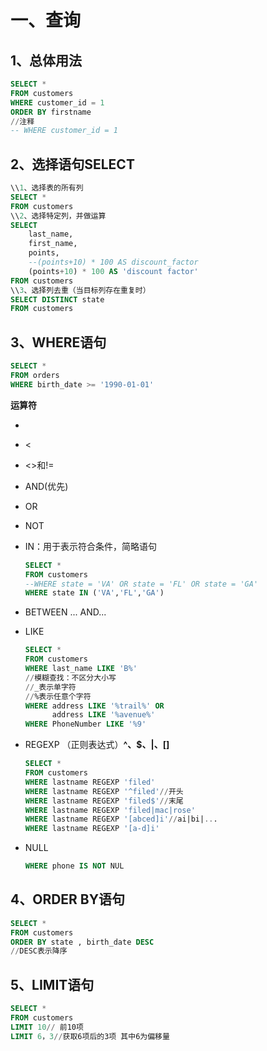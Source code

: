 # 一、查询

## 1、总体用法

```sql
SELECT *
FROM customers
WHERE customer_id = 1
ORDER BY firstname
//注释
-- WHERE customer_id = 1
```

## 2、选择语句SELECT

```sql
\\1、选择表的所有列
SELECT *
FROM customers
\\2、选择特定列，并做运算
SELECT 
    last_name,
    first_name, 
    points,
    --(points+10) * 100 AS discount_factor
    (points+10) * 100 AS 'discount factor'
FROM customers
\\3、选择列去重（当目标列存在重复时）
SELECT DISTINCT state
FROM customers
```

## 3、WHERE语句

```sql
SELECT *
FROM orders
WHERE birth_date >= '1990-01-01'
```

**运算符**

- > 

- <

- <>和!=

- AND(优先)

- OR

- NOT

- IN：用于表示符合条件，简略语句
  
  ```sql
  SELECT *
  FROM customers
  --WHERE state = 'VA' OR state = 'FL' OR state = 'GA'
  WHERE state IN ('VA','FL','GA')
  ```

- BETWEEN ... AND...

- LIKE
  
  ```sql
  SELECT *
  FROM customers
  WHERE last_name LIKE 'B%'
  //模糊查找：不区分大小写
  //_表示单字符
  //%表示任意个字符
  WHERE address LIKE '%trail%' OR
        address LIKE '%avenue%'
  WHERE PhoneNumber LIKE '%9'
  ```

- REGEXP （正则表达式）**^、$、|、[]**
  
  ```sql
  SELECT *
  FROM customers
  WHERE lastname REGEXP 'filed'
  WHERE lastname REGEXP '^filed'//开头
  WHERE lastname REGEXP 'filed$'//末尾
  WHERE lastname REGEXP 'filed|mac|rose'
  WHERE lastname REGEXP '[abced]i'//ai|bi|...
  WHERE lastname REGEXP '[a-d]i'
  ```

- NULL
  
  ```sql
  WHERE phone IS NOT NUL 
  ```

## 4、ORDER BY语句

```sql
SELECT *
FROM customers
ORDER BY state , birth_date DESC
//DESC表示降序
```

## 5、LIMIT语句

```sql
SELECT *
FROM customers
LIMIT 10// 前10项
LIMIT 6，3//获取6项后的3项 其中6为偏移量 
```
